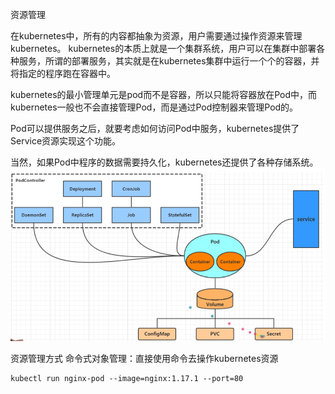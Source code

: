 资源管理

在kubernetes中，所有的内容都抽象为资源，用户需要通过操作资源来管理kubernetes。
kubernetes的本质上就是一个集群系统，用户可以在集群中部署各种服务，所谓的部署服务，其实就是在kubernetes集群中运行一个个的容器，并将指定的程序跑在容器中。

kubernetes的最小管理单元是pod而不是容器，所以只能将容器放在Pod中，而kubernetes一般也不会直接管理Pod，而是通过Pod控制器来管理Pod的。

Pod可以提供服务之后，就要考虑如何访问Pod中服务，kubernetes提供了Service资源实现这个功能。

当然，如果Pod中程序的数据需要持久化，kubernetes还提供了各种存储系统。
![alt text](image.png)

资源管理方式
命令式对象管理：直接使用命令去操作kubernetes资源
```bath
kubectl run nginx-pod --image=nginx:1.17.1 --port=80
```
